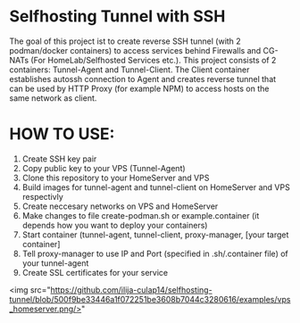 # Selfhosting Tunnel with SSH

The goal of this project ist to create reverse SSH tunnel (with 2 podman/docker containers) to access services behind Firewalls and CG-NATs (For HomeLab/Selfhosted Services etc.). This project consists of 2 containers: Tunnel-Agent and Tunnel-Client. The Client container establishes autossh connection to Agent and creates reverse tunnel that can be used by HTTP Proxy (for example NPM) to access hosts on the same network as client.

# HOW TO USE:
1. Create SSH key pair
2. Copy public key to your VPS (Tunnel-Agent)
3. Clone this repository to your HomeServer and VPS
4. Build images for tunnel-agent and tunnel-client on HomeServer and VPS respectivly
5. Create neccesary networks on VPS and HomeServer
6. Make changes to file create-podman.sh or example.container (it depends how you want to deploy your containers)
7. Start container (tunnel-agent, tunnel-client, proxy-manager, [your target container]
8. Tell proxy-manager to use IP and Port (specified in .sh/.container file) of your tunnel-agent
9. Create SSL certificates for your service

<img src="https://github.com/ilija-culap14/selfhosting-tunnel/blob/500f9be33446a1f072251be3608b7044c3280616/examples/vps_homeserver.png/>"
